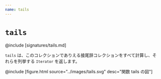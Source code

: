 ```yaml
---
name: tails
---
```


# `tails`

@include [signatures/tails.md]

`tails` は、このコレクションでありえる接尾辞コレクションをすべて計算し、それらを列挙する `Iterator` を返します。

@include [figure.html source="../images/tails.svg" desc="関数 tails の図"]
